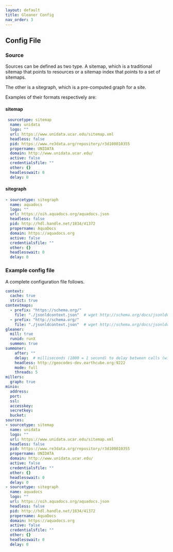 ```yaml
---
layout: default
title: Gleaner Config
nav_order: 3
---
```


## Config File


### Source

Sources can be defined as two type. A sitemap, which is a traditional sitemap that 
points to resources or a sitemap index that points to a set of sitemaps.

The other is a sitegraph, which is a pre-computed graph for a site.  

Examples of their formats respectively are:

#### sitemap

```yaml
 sourcetype: sitemap
  name: unidata
  logo: ""
  url: https://www.unidata.ucar.edu/sitemap.xml
  headless: false
  pid: https://www.re3data.org/repository/r3d100010355
  propername: UNIDATA
  domain: http://www.unidata.ucar.edu/
  active: false
  credentialsfile: ""
  other: {}
  headlesswait: 0
  delay: 0
```

#### sitegraph

```yaml  
- sourcetype: sitegraph
  name: aquadocs
  logo: ""
  url: https://oih.aquadocs.org/aquadocs.json
  headless: false
  pid: http://hdl.handle.net/1834/41372
  propername: AquaDocs
  domain: https://aquadocs.org
  active: false
  credentialsfile: ""
  other: {}
  headlesswait: 0
  delay: 0
```

### Example config file

A complete configuration file follows.  

```yaml
context:
  cache: true
  strict: true
contextmaps:
  - prefix: "https://schema.org/"
    file: "./jsonldcontext.json"  # wget http://schema.org/docs/jsonldcontext.jsonld
  - prefix: "http://schema.org/"
    file: "./jsonldcontext.json"  # wget http://schema.org/docs/jsonldcontext.jsonld
gleaner:
  mill: true
  runid: runX
  summon: true
summoner:
    after: ""
    delay:  # milliseconds (1000 = 1 second) to delay between calls (will FORCE threads to 1)
    headless: http://geocodes-dev.earthcube.org:9222
    mode: full
    threads: 5
millers:
  graph: true
minio:
  address:
  port:
  ssl:
  accesskey:
  secretkey:
  bucket:
sources:
- sourcetype: sitemap
  name: unidata
  logo: ""
  url: https://www.unidata.ucar.edu/sitemap.xml
  headless: false
  pid: https://www.re3data.org/repository/r3d100010355
  propername: UNIDATA
  domain: http://www.unidata.ucar.edu/
  active: false
  credentialsfile: ""
  other: {}
  headlesswait: 0
  delay: 0
- sourcetype: sitegraph
  name: aquadocs
  logo: ""
  url: https://oih.aquadocs.org/aquadocs.json
  headless: false
  pid: http://hdl.handle.net/1834/41372
  propername: AquaDocs
  domain: https://aquadocs.org
  active: false
  credentialsfile: ""
  other: {}
  headlesswait: 0
  delay: 0

```